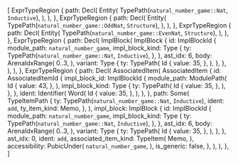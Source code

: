 [
    ExprTypeRegion {
        path: Decl(
            Entity(
                TypePath(`natural_number_game::Nat`, `Inductive`),
            ),
        ),
    },
    ExprTypeRegion {
        path: Decl(
            Entity(
                TypePath(`natural_number_game::OddNat`, `Structure`),
            ),
        ),
    },
    ExprTypeRegion {
        path: Decl(
            Entity(
                TypePath(`natural_number_game::EvenNat`, `Structure`),
            ),
        ),
    },
    ExprTypeRegion {
        path: Decl(
            ImplBlock(
                ImplBlock {
                    id: ImplBlockId {
                        module_path: `natural_number_game`,
                        impl_block_kind: Type {
                            ty: TypePath(`natural_number_game::Nat`, `Inductive`),
                        },
                    },
                    ast_idx: 6,
                    body: ArenaIdxRange(
                        0..3,
                    ),
                    variant: Type {
                        ty: TypePath(
                            Id {
                                value: 35,
                            },
                        ),
                    },
                },
            ),
        ),
    },
    ExprTypeRegion {
        path: Decl(
            AssociatedItem(
                AssociatedItem {
                    id: AssociatedItemId {
                        impl_block_id: ImplBlockId {
                            module_path: ModulePath(
                                Id {
                                    value: 43,
                                },
                            ),
                            impl_block_kind: Type {
                                ty: TypePath(
                                    Id {
                                        value: 35,
                                    },
                                ),
                            },
                        },
                        ident: Identifier(
                            Word(
                                Id {
                                    value: 35,
                                },
                            ),
                        ),
                    },
                    path: Some(
                        TypeItemPath {
                            ty: TypePath(`natural_number_game::Nat`, `Inductive`),
                            ident: `add`,
                            ty_item_kind: Memo,
                        },
                    ),
                    impl_block: ImplBlock {
                        id: ImplBlockId {
                            module_path: `natural_number_game`,
                            impl_block_kind: Type {
                                ty: TypePath(`natural_number_game::Nat`, `Inductive`),
                            },
                        },
                        ast_idx: 6,
                        body: ArenaIdxRange(
                            0..3,
                        ),
                        variant: Type {
                            ty: TypePath(
                                Id {
                                    value: 35,
                                },
                            ),
                        },
                    },
                    ast_idx: 0,
                    ident: `add`,
                    associated_item_kind: TypeItem(
                        Memo,
                    ),
                    accessibility: PubicUnder(
                        `natural_number_game`,
                    ),
                    is_generic: false,
                },
            ),
        ),
    },
]